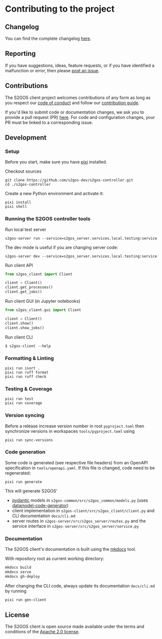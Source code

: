 # Contributing to the project

## Changelog

You can find the complete changelog 
[here](https://github.com/s2gos-dev/s2gos-controller/blob/main/CHANGES.md). 

## Reporting

If you have suggestions, ideas, feature requests, or if you have identified
a malfunction or error, then please 
[post an issue](https://github.com/s2gos-dev/s2gos-controller/issues). 

## Contributions

The S2GOS client project welcomes contributions of any form as long as you 
respect our 
[code of conduct](https://github.com/s2gos-dev/s2gos-controller/blob/main/CODE_OF_CONDUCT.md)
and follow our 
[contribution guide](https://github.com/s2gos-dev/s2gos-controller/blob/main/CONTRIBUTING.md).

If you'd like to submit code or documentation changes, we ask you to provide a 
pull request (PR) 
[here](https://github.com/s2gos-dev/s2gos-controller/pulls). 
For code and configuration changes, your PR must be linked to a 
corresponding issue. 

## Development

### Setup

Before you start, make sure you have [pixi](https://pixi.sh) installed.

Checkout sources

```commandline
git clone https://github.com/s2gos-dev/s2gos-controller.git
cd ./s2gos-controller
```

Create a new Python environment and activate it:

```commandline
pixi install 
pixi shell
```

### Running the S2GOS controller tools

Run local test server

```commandline
s2gos-server run --service=s2gos_server.services.local.testing:service
```

The dev mode is useful if you are changing server code:

```commandline
s2gos-server dev --service=s2gos_server.services.local.testing:service
```

Run client API

```python
from s2gos_client import Client

client = Client()
client.get_processes()
client.get_jobs()
```

Run client GUI (in Jupyter notebooks)

```python
from s2gos_client.gui import Client

client = Client()
client.show()
client.show_jobs()
```

Run client CLI

```commandline
$ s2gos-client --help
```

### Formatting & Linting

```commandline
pixi run isort .
pixi run ruff format 
pixi run ruff check
```

### Testing & Coverage

```commandline
pixi run test
pixi run coverage
```

### Version syncing

Before a release increase version number in root `pyproject.toml`
then synchronize versions in workspaces `tools/pyproject.toml` using 

```commandline
pixi run sync-versions
```

### Code generation

Some code is generated (see respective file headers)
from an OpenAPI specification in `tools/openapi.yaml`. 
If this file is changed, code need to be regenerated: 

```commandline
pixi run generate
```

This will generate S2GOS'

- [pydantic](https://docs.pydantic.dev/) models in `s2gos-common/src/s2gos_common/models.py` 
(uses [datamodel-code-generator](https://koxudaxi.github.io/datamodel-code-generator/))
- client implementation in `s2gos-client/src/s2gos_client/client.py` and CLI documentation `docs/cli.md`
- server routes in `s2gos-server/src/s2gos_server/routes.py` and the 
  service interface in `s2gos-server/src/s2gos_server/service.py`

### Documentation

The S2GOS client's documentation is built using the 
[mkdocs](https://www.mkdocs.org/) tool.

With repository root as current working directory:

```bash
mkdocs build
mkdocs serve
mkdocs gh-deploy
```

After changing the CLI code, always update its documentation `docs/cli.md` 
by running

```bash
pixi run gen-client
```

## License

The S2GOS client is open source made available under the terms and conditions of the 
[Apache 2.0 license](https://www.apache.org/licenses/LICENSE-2.0.html).

